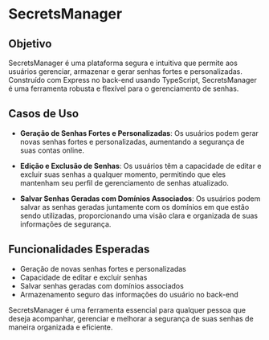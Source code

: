# SecretsManager

## Objetivo

SecretsManager é uma plataforma segura e intuitiva que permite aos usuários gerenciar, armazenar e gerar senhas fortes e personalizadas. Construído com Express no back-end usando TypeScript, SecretsManager é uma ferramenta robusta e flexível para o gerenciamento de senhas.

## Casos de Uso

- **Geração de Senhas Fortes e Personalizadas**: Os usuários podem gerar novas senhas fortes e personalizadas, aumentando a segurança de suas contas online.

- **Edição e Exclusão de Senhas**: Os usuários têm a capacidade de editar e excluir suas senhas a qualquer momento, permitindo que eles mantenham seu perfil de gerenciamento de senhas atualizado.

- **Salvar Senhas Geradas com Domínios Associados**: Os usuários podem salvar as senhas geradas juntamente com os domínios em que estão sendo utilizadas, proporcionando uma visão clara e organizada de suas informações de segurança.

## Funcionalidades Esperadas

- Geração de novas senhas fortes e personalizadas
- Capacidade de editar e excluir senhas
- Salvar senhas geradas com domínios associados
- Armazenamento seguro das informações do usuário no back-end

SecretsManager é uma ferramenta essencial para qualquer pessoa que deseja acompanhar, gerenciar e melhorar a segurança de suas senhas de maneira organizada e eficiente.
